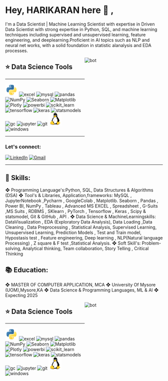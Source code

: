 # Hey, HARIKARAN here 👋 ,

I'm a Data Scientist | Machine Learning Scientist with expertise in Driven Data Scientist with strong expertise in Python, SQL, and machine learning techniques including supervised and unsupervised learning, feature engineering, and deeplearning.Proficient in AI topics such as NLP and neural net works, with a solid foundation in statistic alanalysis and EDA processes.

<img align="right" src="https://media.tenor.com/CigpzapemsoAAAAi/hi-robot.gif" width="250" height="300" alt="bot"/>

## :star: Data Science Tools
***
<p align="left"> 
  <img src="https://raw.githubusercontent.com/devicons/devicon/master/icons/python/python-original.svg" width="40" height="40" alt="python"/>
  <img src="https://upload.wikimedia.org/wikipedia/commons/thumb/7/73/Microsoft_Excel_2013-2019_logo.svg/1200px-Microsoft_Excel_2013-2019_logo.svg.png" width="40" height="40" alt="excel"/>
  <img src="https://logowik.com/content/uploads/images/mysql8604.logowik.com.webp" width="40" height="40" alt="mysql"/>
  <img src="https://upload.wikimedia.org/wikipedia/commons/thumb/2/22/Pandas_mark.svg/1200px-Pandas_mark.svg.png" width="40" height="40" alt="pandas"/>
  <img src="https://seeklogo.com/images/N/numpy-logo-479C24EC79-seeklogo.com.png" width="40" height="40" alt="NumPy"/>
  <img src="https://i1.wp.com/cmdlinetips.com/wp-content/uploads/2020/09/Seaborn_logo.png?resize=234%2C246&ssl=1" width="40" height="40" alt="Seaborn"/>
  <img src="https://upload.wikimedia.org/wikipedia/commons/thumb/0/01/Created_with_Matplotlib-logo.svg/2048px-Created_with_Matplotlib-logo.svg.png" width="40" height="40" alt="Matplotlib"/> 
  <img src="https://cdn.icon-icons.com/icons2/2699/PNG/512/plot_ly_logo_icon_168902.png" width="40" height="40" alt="Plotly"/>
  <img src="https://static.wikia.nocookie.net/logopedia/images/8/8c/Kisspng-power-bi-business-intelligence-microsoft-azure-mic-office-365-d-nieuwe-cloud-omgeving-dynamics-on-5be7b365088c80.991032501541911397035.png/revision/latest?cb=20200213050332" width="40" height="40" alt="powerbi"/>
  <img src="https://upload.wikimedia.org/wikipedia/commons/0/05/Scikit_learn_logo_small.svg" width="50" height="50" alt="scikit_learn"/>
  <img src="https://www.vectorlogo.zone/logos/tensorflow/tensorflow-icon.svg" width="40" height="40" alt="tensorflow"/>
  <img src="https://upload.wikimedia.org/wikipedia/commons/thumb/a/ae/Keras_logo.svg/2048px-Keras_logo.svg.png" width="40" height="40" alt="keras"/>
  <img src="https://www.statsmodels.org/stable/_images/statsmodels-logo-v2-no-text.svg" width="30" height="40" alt="statsmodels"/>
  <img src="https://upload.wikimedia.org/wikipedia/commons/thumb/d/d0/Google_Colaboratory_SVG_Logo.svg/1280px-Google_Colaboratory_SVG_Logo.svg.png" width="50" height="40" alt="gc"/>
  <img src="https://www.svgrepo.com/show/373718/jupyter.svg" width="40" height="40" alt="jupyter"/>
  <img src="https://www.vectorlogo.zone/logos/git-scm/git-scm-icon.svg" width="40" height="40" alt="git"/>
  <img src="https://raw.githubusercontent.com/devicons/devicon/master/icons/linux/linux-original.svg" width="40" height="40" alt="linux"/>
  <img src="https://www.svgrepo.com/show/303223/microsoft-windows-22-logo.svg" width="40" height="35" alt="windows"/>
</p>

<!-- Add more tools as you wish -->

---
### Let's connect:

[![LinkedIn](https://img.shields.io/badge/LinkedIn-%230077B5.svg?style=for-the-badge&logo=linkedin&logoColor=white)](https://linkedin.com/in/harikaran-m-421datascientist/)
[![Gmail](https://img.shields.io/badge/Gmail-D14836?style=for-the-badge&logo=gmail&logoColor=white)](mailto:your-harikaranmuniyandi421@gmail.com)

----


## 🌱 Skills: 
 ❖ Programming Language's:Python, SQL, Data Structures & Algorithms (DSA)
 ❖ Tool's & Libraries, Application,frameworks: MySQL , JupyterNotebook ,Pycharm , GoogleColab , Matplotlib. Seaborn , Pandas , Power BI, NumPy , Tableau , Advanced MS EXCEL , Spreadsheet , G-Suits ,MS Suits , RDBMS , SKlearn , PyTorch , Tensorflow , Keras , Scipy & statsmodel, Git & GitHub , API .
 ❖ Data Science & MachineLearningskills: DataVisualization , EDA (Exploratory Data Analysis), Data Loading ,Data Cleaning , Data Preprocessing , Statistical Analysis, Supervised Learning, Unsupervised Learning, Prediction Models , Test and Train model, Hypostasis test , Feature engineering, Deep learning , NLP(Natural language Processing) , Z square & F test ,Statistical  Analysis.
 ❖ Soft Skill's: Problem-solving, Analytical thinking, Team collaboration, Story Telling , Critical Thinking 

## 📚 Education:
 ❖ MASTER OF COMPUTER APPLICATION, MCA 
 ❖ University Of Mysore (UOM),Mysore,KA
 ❖ Data Science & Programming Languages, ML & AI
 ❖ Expecting 2025 

 
 
<img align="right" src="https://media.tenor.com/CigpzapemsoAAAAi/hi-robot.gif" width="250" height="300" alt="bot"/>

## :star: Data Science Tools
***
<p align="left"> 
  <img src="https://raw.githubusercontent.com/devicons/devicon/master/icons/python/python-original.svg" width="40" height="40" alt="python"/>
  <img src="https://upload.wikimedia.org/wikipedia/commons/thumb/7/73/Microsoft_Excel_2013-2019_logo.svg/1200px-Microsoft_Excel_2013-2019_logo.svg.png" width="40" height="40" alt="excel"/>
  <img src="https://logowik.com/content/uploads/images/mysql8604.logowik.com.webp" width="40" height="40" alt="mysql"/>
  <img src="https://upload.wikimedia.org/wikipedia/commons/thumb/2/22/Pandas_mark.svg/1200px-Pandas_mark.svg.png" width="40" height="40" alt="pandas"/>
  <img src="https://seeklogo.com/images/N/numpy-logo-479C24EC79-seeklogo.com.png" width="40" height="40" alt="NumPy"/>
  <img src="https://i1.wp.com/cmdlinetips.com/wp-content/uploads/2020/09/Seaborn_logo.png?resize=234%2C246&ssl=1" width="40" height="40" alt="Seaborn"/>
  <img src="https://upload.wikimedia.org/wikipedia/commons/thumb/0/01/Created_with_Matplotlib-logo.svg/2048px-Created_with_Matplotlib-logo.svg.png" width="40" height="40" alt="Matplotlib"/> 
  <img src="https://cdn.icon-icons.com/icons2/2699/PNG/512/plot_ly_logo_icon_168902.png" width="40" height="40" alt="Plotly"/>
  <img src="https://static.wikia.nocookie.net/logopedia/images/8/8c/Kisspng-power-bi-business-intelligence-microsoft-azure-mic-office-365-d-nieuwe-cloud-omgeving-dynamics-on-5be7b365088c80.991032501541911397035.png/revision/latest?cb=20200213050332" width="40" height="40" alt="powerbi"/>
  <img src="https://upload.wikimedia.org/wikipedia/commons/0/05/Scikit_learn_logo_small.svg" width="50" height="50" alt="scikit_learn"/>
  <img src="https://www.vectorlogo.zone/logos/tensorflow/tensorflow-icon.svg" width="40" height="40" alt="tensorflow"/>
  <img src="https://upload.wikimedia.org/wikipedia/commons/thumb/a/ae/Keras_logo.svg/2048px-Keras_logo.svg.png" width="40" height="40" alt="keras"/>
  <img src="https://www.statsmodels.org/stable/_images/statsmodels-logo-v2-no-text.svg" width="30" height="40" alt="statsmodels"/>
  <img src="https://upload.wikimedia.org/wikipedia/commons/thumb/d/d0/Google_Colaboratory_SVG_Logo.svg/1280px-Google_Colaboratory_SVG_Logo.svg.png" width="50" height="40" alt="gc"/>
  <img src="https://www.svgrepo.com/show/373718/jupyter.svg" width="40" height="40" alt="jupyter"/>
  <img src="https://www.vectorlogo.zone/logos/git-scm/git-scm-icon.svg" width="40" height="40" alt="git"/>
  <img src="https://raw.githubusercontent.com/devicons/devicon/master/icons/linux/linux-original.svg" width="40" height="40" alt="linux"/>
  <img src="https://www.svgrepo.com/show/303223/microsoft-windows-22-logo.svg" width="40" height="35" alt="windows"/>
</p>









<!---
Harikaran-421/Harikaran-421 is a ✨ special ✨ repository because its `README.md` (this file) appears on your GitHub profile.
You can click the Preview link to take a look at your changes.
--->
